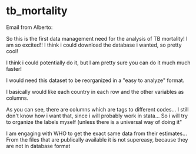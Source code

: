 
# tb_mortality

Email from Alberto:

So this is the first data management need for the analysis of TB mortality! I am so excited!! I think i could download the database i wanted, so pretty cool!

I think i could potentially do it, but I am pretty sure you can do it much much faster!

I would need this dataset to be reorganized in a "easy to analyze" format.

I basically would like each country in each row and the other variables as columns. 

As you can see, there are columns which are tags to different codes... I still don't know how i want that, since i will probably work in stata... So i will try to organize the labels myself (unless there is a universal way of doing it"

I am engaging with WHO to get the exact same data from their estimates... From the files that are publically available it is not supereasy, because they are not in database format